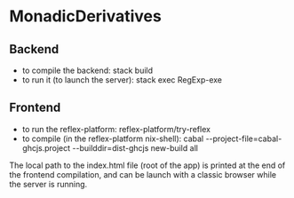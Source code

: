 # MonadicDerivatives

## Backend

- to compile the backend: stack build
- to run it (to launch the server): stack exec RegExp-exe

## Frontend

- to run the reflex-platform: reflex-platform/try-reflex
- to compile (in the reflex-platform nix-shell):
  cabal --project-file=cabal-ghcjs.project --builddir=dist-ghcjs new-build all
  
The local path to the index.html file (root of the app) is printed at the end of the frontend compilation, and can be
launch with a classic browser while the server is running.

